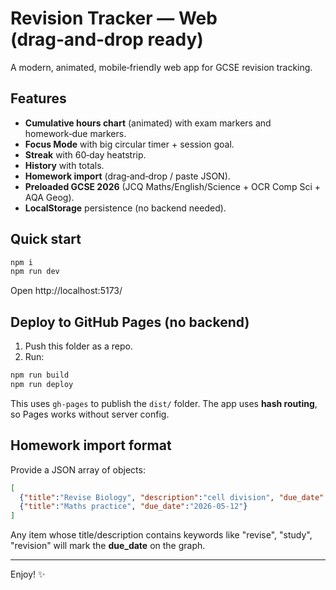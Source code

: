 # Revision Tracker — Web (drag‑and‑drop ready)

A modern, animated, mobile‑friendly web app for GCSE revision tracking.

## Features
- **Cumulative hours chart** (animated) with exam markers and homework‑due markers.
- **Focus Mode** with big circular timer + session goal.
- **Streak** with 60‑day heatstrip.
- **History** with totals.
- **Homework import** (drag‑and‑drop / paste JSON).
- **Preloaded GCSE 2026** (JCQ Maths/English/Science + OCR Comp Sci + AQA Geog).
- **LocalStorage** persistence (no backend needed).

## Quick start
```bash
npm i
npm run dev
```
Open http://localhost:5173/

## Deploy to GitHub Pages (no backend)
1. Push this folder as a repo.
2. Run:
```bash
npm run build
npm run deploy
```
This uses `gh-pages` to publish the `dist/` folder. The app uses **hash routing**, so Pages works without server config.

## Homework import format
Provide a JSON array of objects:
```json
[
  {"title":"Revise Biology", "description":"cell division", "due_date":"2026-05-10"},
  {"title":"Maths practice", "due_date":"2026-05-12"}
]
```
Any item whose title/description contains keywords like "revise", "study", "revision" will mark the **due_date** on the graph.

---
Enjoy! ✨
